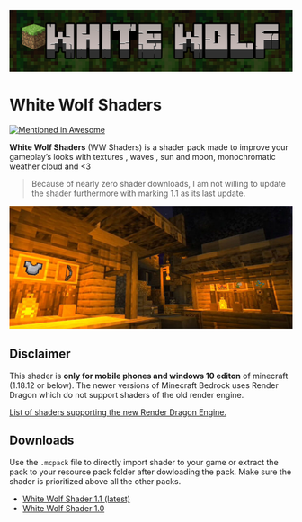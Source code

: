 ![WW Shaders](/textures/images/ww.png)
# White Wolf Shaders
[![Mentioned in Awesome <Awesome Minecraft>](https://awesome.re/mentioned-badge.svg)](https://github.com/bs-community/awesome-minecraft)

**White Wolf Shaders** (WW Shaders) is a shader pack made to improve your gameplay’s looks with textures , waves , sun and moon, monochromatic weather cloud and <3

> Because of nearly zero shader downloads, I am not willing to update the shader furthermore with marking 1.1 as its last update.
   
![Pic_A](/textures/images/img.png)

## Disclaimer

This shader is **only for mobile phones and windows 10 editon** of minecraft (1.18.12 or below). The newer versions of Minecraft Bedrock uses Render Dragon which do not support shaders of the old render engine.

[List of shaders supporting the new Render Dragon Engine.](https://github.com/DominoKorean/Render-dragon-shader-list)

## Downloads

 Use the `.mcpack` file to directly import shader to your game or extract the pack to your resource pack folder after dowloading the pack. Make sure the shader is prioritized above all the other packs.
   * [White Wolf Shader 1.1 (latest)](https://github.com/NotSnipc/WhiteWolfShaders/releases/tag/1.1)
   * [White Wolf Shader 1.0](https://github.com/NotSnipc/WhiteWolfShaders/releases/tag/release)
